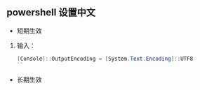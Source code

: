 ## powershell 设置中文
- 短期生效
1. 输入：
   ``` powershell
   [Console]::OutputEncoding = [System.Text.Encoding]::UTF8
   ``
- 长期生效   
